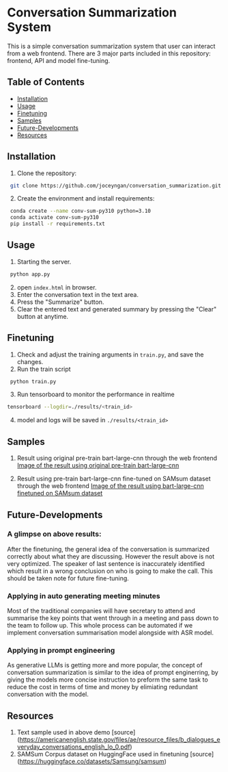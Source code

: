 # Conversation Summarization System
This is a simple conversation summarization system that user can interact from a web frontend. There are 3 major parts included in this repository: frontend, API and model fine-tuning.

## Table of Contents
- [Installation](#installation)
- [Usage](#usage)
- [Finetuning](#finetuning)
- [Samples](#samples)
- [Future-Developments](#future-developments)
- [Resources](#resources)


## Installation
1. Clone the repository:
```bash
 git clone https://github.com/joceyngan/conversation_summarization.git
```
2. Create the environment and install requirements:

```bash
 conda create --name conv-sum-py310 python=3.10
 conda activate conv-sum-py310
 pip install -r requirements.txt
```


## Usage
1. Starting the server.
```bash
 python app.py
```
2. open ```index.html``` in browser.
3. Enter the conversation text in the text area.
4. Press the "Summarize" button.
5. Clear the entered text and generated summary by pressing the "Clear" button at anytime.


## Finetuning
1. Check and adjust the training arguments in ```train.py```, and save the changes.
2. Run the train script
```bash
 python train.py
```
3. Run tensorboard to monitor the performance in realtime
```bash
tensorboard --logdir=./results/<train_id>
```
4. model and logs will be saved in ```./results/<train_id>```

## Samples

1. Result using original pre-train bart-large-cnn through the web frontend
[Image of the result using original pre-train bart-large-cnn](sample_results/original-bart-large-cnn-result.png)

2. Result using pre-train bart-large-cnn fine-tuned on SAMsum dataset through the web frontend
[Image of the result using bart-large-cnn finetuned on SAMsum dataset](sample_results/finetuned-bart-large-cnn-samsum-result.png)

## Future-Developments
### A glimpse on above results:
After the finetuning, the general idea of the conversation is summarized correctly about what they are discussing. However the result above is not very optimized. The speaker of last sentence is inaccurately identified which result in a wrong conclusion on who is going to make the call. This should be taken note for future fine-tuning.

### Applying in auto generating meeting minutes
Most of the traditional companies will have secretary to attend and summarise the key points that went through in a meeting and pass down to the team to follow up. This whole process can be automated if we implement conversation summarisation model alongside with ASR model.

### Applying in prompt engineering
As generative LLMs is getting more and more popular, the concept of conversation summarization is similar to the idea of prompt enginerring, by giving the models more concise instruction to preform the same task to reduce the cost in terms of time and money by elimiating redundant conversation with the model.


## Resources
1. Text sample used in above demo [source] (https://americanenglish.state.gov/files/ae/resource_files/b_dialogues_everyday_conversations_english_lo_0.pdf)
2. SAMSum Corpus dataset on HuggingFace used in finetuning [source] (https://huggingface.co/datasets/Samsung/samsum)